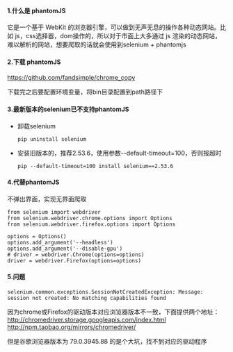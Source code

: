 

#### 1.什么是 phantomJS
它是一个基于 WebKit 的浏览器引擎，可以做到无声无息的操作各种动态网站。比如 js，css选择器，dom操作的，所以对于市面上大多通过 js 渲染的动态网站，难以解析的网站，想要爬取的话就会使用到selenium + phantomjs

#### 2.下载 phantomJS
https://github.com/fandsimple/chrome_copy

下载完之后要配置环境变量，将bin目录配置到path路径下

#### 3.最新版本的selenium已不支持phantomJS
* 卸载selenium

    `pip uninstall selenium`
    
* 安装旧版本的，推荐2.53.6，使用参数--default-timeout=100，否则报超时

    `pip --default-timeout=100 install selenium==2.53.6`

#### 4.代替phantomJS
不弹出界面，实现无界面爬取
    
    from selenium import webdriver
    from selenium.webdriver.chrome.options import Options
    from selenium.webdriver.firefox.options import Options

    options = Options()
    options.add_argument('--headless')
    options.add_argument('--disable-gpu')
    # driver = webdriver.Chrome(options=options)
    driver = webdriver.Firefox(options=options)

#### 5.问题
    selenium.common.exceptions.SessionNotCreatedException: Message: session not created: No matching capabilities found

因为chrome或Firefox的驱动版本对应浏览器版本不一致，下面提供两个地址：
http://chromedriver.storage.googleapis.com/index.html
http://npm.taobao.org/mirrors/chromedriver/

但是谷歌浏览器版本为 79.0.3945.88 的是个大坑，找不到对应的驱动程序